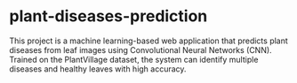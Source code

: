 # plant-diseases-prediction
This project is a machine learning-based web application that predicts plant diseases from leaf images using Convolutional Neural Networks (CNN). Trained on the PlantVillage dataset, the system can identify multiple diseases and healthy leaves with high accuracy. 
